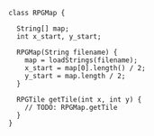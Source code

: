     class RPGMap {

      String[] map;
      int x_start, y_start;

      RPGMap(String filename) {
  	    map = loadStrings(filename);
        x_start = map[0].length() / 2;
        y_start = map.length / 2;
      }

      RPGTile getTile(int x, int y) {
	    // TODO: RPGMap.getTile
      }
    }
